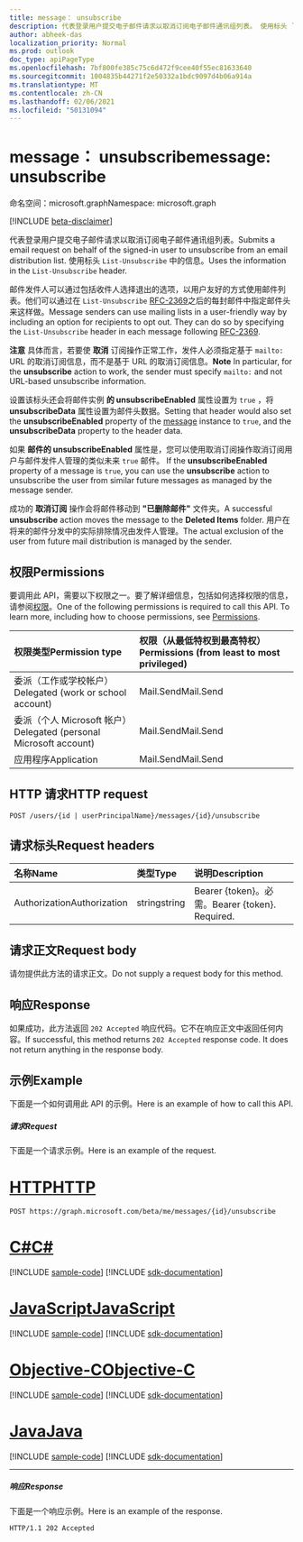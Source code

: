 ```yaml
---
title: message： unsubscribe
description: 代表登录用户提交电子邮件请求以取消订阅电子邮件通讯组列表。 使用标头 `List-Unsubscribe` 中的信息。
author: abheek-das
localization_priority: Normal
ms.prod: outlook
doc_type: apiPageType
ms.openlocfilehash: 7bf800fe385c75c6d472f9cee40f55ec81633640
ms.sourcegitcommit: 1004835b44271f2e50332a1bdc9097d4b06a914a
ms.translationtype: MT
ms.contentlocale: zh-CN
ms.lasthandoff: 02/06/2021
ms.locfileid: "50131094"
---
```

# <a name="message-unsubscribe"></a><span data-ttu-id="b39e8-104">message： unsubscribe</span><span class="sxs-lookup"><span data-stu-id="b39e8-104">message: unsubscribe</span></span>

<span data-ttu-id="b39e8-105">命名空间：microsoft.graph</span><span class="sxs-lookup"><span data-stu-id="b39e8-105">Namespace: microsoft.graph</span></span>

[!INCLUDE [beta-disclaimer](../../includes/beta-disclaimer.md)]

<span data-ttu-id="b39e8-106">代表登录用户提交电子邮件请求以取消订阅电子邮件通讯组列表。</span><span class="sxs-lookup"><span data-stu-id="b39e8-106">Submits a email request on behalf of the signed-in user to unsubscribe from an email distribution list.</span></span> <span data-ttu-id="b39e8-107">使用标头 `List-Unsubscribe` 中的信息。</span><span class="sxs-lookup"><span data-stu-id="b39e8-107">Uses the information in the `List-Unsubscribe` header.</span></span>

<span data-ttu-id="b39e8-108">邮件发件人可以通过包括收件人选择退出的选项，以用户友好的方式使用邮件列表。他们可以通过在 `List-Unsubscribe` [RFC-2369](https://www.faqs.org/rfcs/rfc2369.html)之后的每封邮件中指定邮件头来这样做。</span><span class="sxs-lookup"><span data-stu-id="b39e8-108">Message senders can use mailing lists in a user-friendly way by including an option for recipients to opt out. They can do so by specifying the `List-Unsubscribe` header in each message following [RFC-2369](https://www.faqs.org/rfcs/rfc2369.html).</span></span>

<span data-ttu-id="b39e8-109">**注意** 具体而言，若要使 **取消** 订阅操作正常工作，发件人必须指定基于 `mailto:` URL 的取消订阅信息，而不是基于 URL 的取消订阅信息。</span><span class="sxs-lookup"><span data-stu-id="b39e8-109">**Note** In particular, for the **unsubscribe** action to work, the sender must specify `mailto:` and not URL-based unsubscribe information.</span></span>

<span data-ttu-id="b39e8-110">设置该标头还会将邮件实例 **的 unsubscribeEnabled** [](../resources/message.md)属性设置为 `true` ，将 **unsubscribeData** 属性设置为邮件头数据。</span><span class="sxs-lookup"><span data-stu-id="b39e8-110">Setting that header would also set the **unsubscribeEnabled** property of the [message](../resources/message.md) instance to `true`, and the **unsubscribeData** property to the header data.</span></span>

<span data-ttu-id="b39e8-111">如果 **邮件的 unsubscribeEnabled** 属性是，您可以使用取消订阅操作取消订阅用户与邮件发件人管理的类似未来 `true` 邮件。 </span><span class="sxs-lookup"><span data-stu-id="b39e8-111">If the **unsubscribeEnabled** property of a message is `true`, you can use the **unsubscribe** action to unsubscribe the user from similar future messages as managed by the message sender.</span></span>

<span data-ttu-id="b39e8-112">成功的 **取消订阅** 操作会将邮件移动到 **"已删除邮件"** 文件夹。</span><span class="sxs-lookup"><span data-stu-id="b39e8-112">A successful **unsubscribe** action moves the message to the **Deleted Items** folder.</span></span> <span data-ttu-id="b39e8-113">用户在将来的邮件分发中的实际排除情况由发件人管理。</span><span class="sxs-lookup"><span data-stu-id="b39e8-113">The actual exclusion of the user from future mail distribution is managed by the sender.</span></span>

## <a name="permissions"></a><span data-ttu-id="b39e8-114">权限</span><span class="sxs-lookup"><span data-stu-id="b39e8-114">Permissions</span></span>
<span data-ttu-id="b39e8-p104">要调用此 API，需要以下权限之一。要了解详细信息，包括如何选择权限的信息，请参阅[权限](/graph/permissions-reference)。</span><span class="sxs-lookup"><span data-stu-id="b39e8-p104">One of the following permissions is required to call this API. To learn more, including how to choose permissions, see [Permissions](/graph/permissions-reference).</span></span>

|<span data-ttu-id="b39e8-117">权限类型</span><span class="sxs-lookup"><span data-stu-id="b39e8-117">Permission type</span></span>      | <span data-ttu-id="b39e8-118">权限（从最低特权到最高特权）</span><span class="sxs-lookup"><span data-stu-id="b39e8-118">Permissions (from least to most privileged)</span></span>              |
|:--------------------|:---------------------------------------------------------|
|<span data-ttu-id="b39e8-119">委派（工作或学校帐户）</span><span class="sxs-lookup"><span data-stu-id="b39e8-119">Delegated (work or school account)</span></span> | <span data-ttu-id="b39e8-120">Mail.Send</span><span class="sxs-lookup"><span data-stu-id="b39e8-120">Mail.Send</span></span>    |
|<span data-ttu-id="b39e8-121">委派（个人 Microsoft 帐户）</span><span class="sxs-lookup"><span data-stu-id="b39e8-121">Delegated (personal Microsoft account)</span></span> | <span data-ttu-id="b39e8-122">Mail.Send</span><span class="sxs-lookup"><span data-stu-id="b39e8-122">Mail.Send</span></span>    |
|<span data-ttu-id="b39e8-123">应用程序</span><span class="sxs-lookup"><span data-stu-id="b39e8-123">Application</span></span> | <span data-ttu-id="b39e8-124">Mail.Send</span><span class="sxs-lookup"><span data-stu-id="b39e8-124">Mail.Send</span></span> |

## <a name="http-request"></a><span data-ttu-id="b39e8-125">HTTP 请求</span><span class="sxs-lookup"><span data-stu-id="b39e8-125">HTTP request</span></span>
<!-- { "blockType": "ignored" } -->
```http
POST /users/{id | userPrincipalName}/messages/{id}/unsubscribe
```
## <a name="request-headers"></a><span data-ttu-id="b39e8-126">请求标头</span><span class="sxs-lookup"><span data-stu-id="b39e8-126">Request headers</span></span>
| <span data-ttu-id="b39e8-127">名称</span><span class="sxs-lookup"><span data-stu-id="b39e8-127">Name</span></span>       | <span data-ttu-id="b39e8-128">类型</span><span class="sxs-lookup"><span data-stu-id="b39e8-128">Type</span></span> | <span data-ttu-id="b39e8-129">说明</span><span class="sxs-lookup"><span data-stu-id="b39e8-129">Description</span></span>|
|:---------------|:--------|:----------|
| <span data-ttu-id="b39e8-130">Authorization</span><span class="sxs-lookup"><span data-stu-id="b39e8-130">Authorization</span></span>  | <span data-ttu-id="b39e8-131">string</span><span class="sxs-lookup"><span data-stu-id="b39e8-131">string</span></span>  | <span data-ttu-id="b39e8-p105">Bearer {token}。必需。</span><span class="sxs-lookup"><span data-stu-id="b39e8-p105">Bearer {token}. Required.</span></span> |

## <a name="request-body"></a><span data-ttu-id="b39e8-134">请求正文</span><span class="sxs-lookup"><span data-stu-id="b39e8-134">Request body</span></span>
<span data-ttu-id="b39e8-135">请勿提供此方法的请求正文。</span><span class="sxs-lookup"><span data-stu-id="b39e8-135">Do not supply a request body for this method.</span></span>

## <a name="response"></a><span data-ttu-id="b39e8-136">响应</span><span class="sxs-lookup"><span data-stu-id="b39e8-136">Response</span></span>

<span data-ttu-id="b39e8-p106">如果成功，此方法返回 `202 Accepted` 响应代码。它不在响应正文中返回任何内容。</span><span class="sxs-lookup"><span data-stu-id="b39e8-p106">If successful, this method returns `202 Accepted` response code. It does not return anything in the response body.</span></span>

## <a name="example"></a><span data-ttu-id="b39e8-139">示例</span><span class="sxs-lookup"><span data-stu-id="b39e8-139">Example</span></span>
<span data-ttu-id="b39e8-140">下面是一个如何调用此 API 的示例。</span><span class="sxs-lookup"><span data-stu-id="b39e8-140">Here is an example of how to call this API.</span></span>
##### <a name="request"></a><span data-ttu-id="b39e8-141">请求</span><span class="sxs-lookup"><span data-stu-id="b39e8-141">Request</span></span>
<span data-ttu-id="b39e8-142">下面是一个请求示例。</span><span class="sxs-lookup"><span data-stu-id="b39e8-142">Here is an example of the request.</span></span>

# <a name="http"></a>[<span data-ttu-id="b39e8-143">HTTP</span><span class="sxs-lookup"><span data-stu-id="b39e8-143">HTTP</span></span>](#tab/http)
<!-- {
  "blockType": "request",
  "name": "message_unsubscribe"
}-->
```http
POST https://graph.microsoft.com/beta/me/messages/{id}/unsubscribe
```
# <a name="c"></a>[<span data-ttu-id="b39e8-144">C#</span><span class="sxs-lookup"><span data-stu-id="b39e8-144">C#</span></span>](#tab/csharp)
[!INCLUDE [sample-code](../includes/snippets/csharp/message-unsubscribe-csharp-snippets.md)]
[!INCLUDE [sdk-documentation](../includes/snippets/snippets-sdk-documentation-link.md)]

# <a name="javascript"></a>[<span data-ttu-id="b39e8-145">JavaScript</span><span class="sxs-lookup"><span data-stu-id="b39e8-145">JavaScript</span></span>](#tab/javascript)
[!INCLUDE [sample-code](../includes/snippets/javascript/message-unsubscribe-javascript-snippets.md)]
[!INCLUDE [sdk-documentation](../includes/snippets/snippets-sdk-documentation-link.md)]

# <a name="objective-c"></a>[<span data-ttu-id="b39e8-146">Objective-C</span><span class="sxs-lookup"><span data-stu-id="b39e8-146">Objective-C</span></span>](#tab/objc)
[!INCLUDE [sample-code](../includes/snippets/objc/message-unsubscribe-objc-snippets.md)]
[!INCLUDE [sdk-documentation](../includes/snippets/snippets-sdk-documentation-link.md)]

# <a name="java"></a>[<span data-ttu-id="b39e8-147">Java</span><span class="sxs-lookup"><span data-stu-id="b39e8-147">Java</span></span>](#tab/java)
[!INCLUDE [sample-code](../includes/snippets/java/message-unsubscribe-java-snippets.md)]
[!INCLUDE [sdk-documentation](../includes/snippets/snippets-sdk-documentation-link.md)]

---


##### <a name="response"></a><span data-ttu-id="b39e8-148">响应</span><span class="sxs-lookup"><span data-stu-id="b39e8-148">Response</span></span>
<span data-ttu-id="b39e8-149">下面是一个响应示例。</span><span class="sxs-lookup"><span data-stu-id="b39e8-149">Here is an example of the response.</span></span> 
<!-- {
  "blockType": "response",
  "truncated": true
} -->
```http
HTTP/1.1 202 Accepted
```

<!-- uuid: 8fcb5dbc-d5aa-4681-8e31-b001d5168d79
2015-10-25 14:57:30 UTC -->
<!--
{
  "type": "#page.annotation",
  "description": "message: unsubscribe",
  "keywords": "",
  "section": "documentation",
  "tocPath": "",
  "suppressions": [
  ]
}
-->


